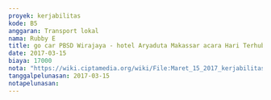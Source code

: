 ```yaml
---
proyek: kerjabilitas
kode: B5
anggaran: Transport lokal
nama: Rubby E
title: go car PBSD Wirajaya - hotel Aryaduta Makassar acara Hari Terhubung Inklusi Makassar
date: 2017-03-15
biaya: 17000
nota: "https://wiki.ciptamedia.org/wiki/File:Maret_15_2017_kerjabilitas_B5_gocar_pbsd_wirajaya_hotel_aryaduta_rubby.png"
tanggalpelunasan: 2017-03-15
notapelunasan:
---
```

